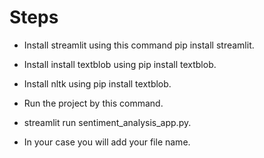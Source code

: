 # Steps
* Install streamlit using this command pip install streamlit.
* Install install textblob using pip install textblob.
* Install nltk using pip install textblob.

* Run the project by this command.
* streamlit run sentiment_analysis_app.py.
* In your case you will add your file name.
